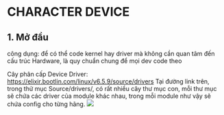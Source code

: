# CHARACTER DEVICE
## 1. Mở đầu

công dụng: để có thể code kernel hay driver mà không cần quan tâm đến cấu trúc Hardware, là quy chuẩn chung để mọi dev code theo

Cây phân cấp Device Driver:
https://elixir.bootlin.com/linux/v6.5.9/source/drivers
  Tại đường link trên, trong thử mục Source/drivers/, có rất nhiều cây thư mục con, mỗi thư mục sẽ chứa các driver của module khác nhau, trong mỗi module như vậy sẽ chứa config cho từng hãng.
<img src = "[Imgur](https://i.imgur.com/VsT33zr.png)">
